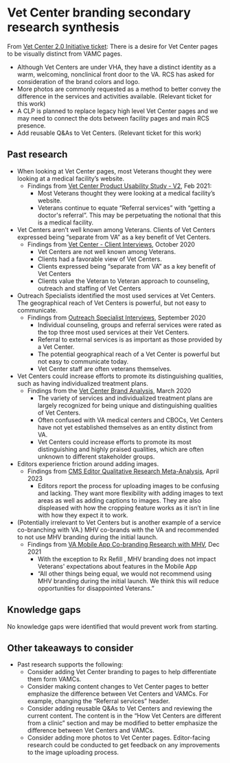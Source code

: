 # Vet Center branding secondary research synthesis

From [Vet Center 2.0 Initiative ticket](https://github.com/department-of-veterans-affairs/va.gov-cms/issues/17661): There is a desire for Vet Center pages to be visually distinct from VAMC pages.
- Although Vet Centers are under VHA, they have a distinct identity as a warm, welcoming,
nonclinical front door to the VA. RCS has asked for consideration of the brand colors and logo.
- More photos are commonly requested as a method to better convey the difference in the
services and activities available. (Relevant ticket for this work)
- A CLP is planned to replace legacy high level Vet Center pages and we may need to connect the
dots between facility pages and main RCS presence.
- Add reusable Q&As to Vet Centers. (Relevant ticket for this work)

## Past research
- When looking at Vet Center pages, most Veterans thought they were looking at a medical
facility’s website.
     - Findings from [Vet Center Product Usability Study - V2](https://github.com/department-of-veterans-affairs/va.gov-team/blob/master/products/facilities/vet-centers/initiatives/2020-2021-modernization/discovery/client-usability-tests/Vet-Centers-Usability-V2-Research-Findings.pdf), Feb 2021:
          - Most Veterans thought they were looking at a medical facility’s website.
          - Veterans continue to equate “Referral services” with “getting a doctor's
referral”. This may be perpetuating the notional that this is a medical facility.
- Vet Centers aren’t well known among Veterans. Clients of Vet Centers expressed being
“separate from VA” as a key benefit of Vet Centers.
     - Findings from [Vet Center - Client Interviews](https://github.com/department-of-veterans-affairs/va.gov-team/blob/master/products/facilities/vet-centers/initiatives/2020-2021-modernization/discovery/veteran-interviews/research-findings.md), October 2020
          - Vet Centers are not well known among Veterans.
          - Clients had a favorable view of Vet Centers.
          - Clients expressed being “separate from VA” as a key benefit of Vet Centers
          - Clients value the Veteran to Veteran approach to counseling, outreach and
staffing of Vet Centers
- Outreach Specialists identified the most used services at Vet Centers. The geographical reach of
Vet Centers is powerful, but not easy to communicate.
     - Findings from [Outreach Specialist Interviews](https://github.com/department-of-veterans-affairs/va.gov-team/blob/master/products/facilities/vet-centers/initiatives/2020-2021-modernization/discovery/outreach-specialist-interviews/research-findings.md), September 2020
          - Individual counseling, groups and referral services were rated as the top three
most used services at their Vet Centers.
          - Referral to external services is as important as those provided by a Vet Center.
          - The potential geographical reach of a Vet Center is powerful but not easy to
communicate today.
          - Vet Center staff are often veterans themselves.
- Vet Centers could increase efforts to promote its distinguishing qualities, such as having
individualized treatment plans.
     - Findings from the [Vet Center Brand Analysis](https://github.com/department-of-veterans-affairs/va.gov-team/blob/801e368b7d65df9496b6381c6ad423e37a7d0a1c/products/facilities/vet-centers/initiatives/2020-2021-modernization/VetCenters_BrandAnalysisReport_03272020.pdf#L2), March 2020
          - The variety of services and individualized treatment plans are largely recognized
for being unique and distinguishing qualities of Vet Centers.
          - Often confused with VA medical centers and CBOCs, Vet Centers have not yet
established themselves as an entity distinct from VA.
          - Vet Centers could increase efforts to promote its most distinguishing and highly
praised qualities, which are often unknown to different stakeholder groups.
- Editors experience friction around adding images.
     - Findings from [CMS Editor Qualitative Research Meta-Analysis](https://github.com/department-of-veterans-affairs/va.gov-team/blob/master/platform/cms/research/meta-analysis.md), April 2023
          - Editors report the process for uploading images to be confusing and lacking.
They want more flexibility with adding images to text areas as well as adding
captions to images. They are also displeased with how the cropping feature
works as it isn’t in line with how they expect it to work.
- (Potentially irrelevant to Vet Centers but is another example of a service co-branching with VA.)
MHV co-brands with the VA and recommended to not use MHV branding during the initial
launch.
     - Findings from [VA Mobile App Co-branding Research with MHV](https://github.com/department-of-veterans-affairs/va.gov-research-repository/issues/47), Dec 2021
          - With the exception to Rx Refill , MHV branding does not impact Veterans'
expectations about features in the Mobile App
          - “All other things being equal, we would not recommend using MHV branding
during the initial launch. We think this will reduce opportunities for
disappointed Veterans.”

## Knowledge gaps
No knowledge gaps were identified that would prevent work from starting.

## Other takeaways to consider
- Past research supports the following:
     - Consider adding Vet Center branding to pages to help differentiate them form VAMCs.
     - Consider making content changes to Vet Center pages to better emphasize the
difference between Vet Centers and VAMCs. For example, changing the “Referral
services” header.
     - Consider adding reusable Q&As to Vet Centers and reviewing the current content. The
content is in the “How Vet Centers are different from a clinic” section and may be
modified to better emphasize the difference between Vet Centers and VAMCs.
     - Consider adding more photos to Vet Center pages. Editor-facing research could be
conducted to get feedback on any improvements to the image uploading process.
